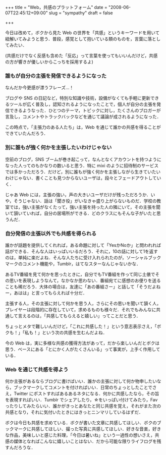 +++
title = "Web，共感のプラットフォーム"
date = "2008-06-07T22:45:12+09:00"
slug = "sympathy"
draft = false

+++

<p>今日は改めて，ボクから見た Web の世界を「共感」というキーワードを用いて紐解いてみようと思う．普段，感覚として抱いている類のものを，言葉に落としてみたい．</p>
<p>(共感だけでなく反感も含めた「反応」って言葉を使ってもいいんだけど，共感の方が響きが優しいからこっちを採用するよ)</p>
<h3>誰もが自分の主張を発信できるようになった</h3>
<p>なんだか今更感が漂うフレーズ…！</p>
<p>ブログや SNS の日記など，特別な知識や技術，設備がなくても手軽に更新できるツールが広く普及し，認知されるようになったことで，個人が自分の主張を発信できるようなった．ひとつのテーマ，トピックに対し，たくさんのブロガーが言及し，コメントやトラックバックなどを通じて議論が成されるようになった．</p>
<p>この時点で，「主張力のある人たち」は，Web を通じて誰かの共感を得ることができていたんだろう．</p>
<h3>別に誰もが強く何かを主張したいわけじゃない</h3>
<p>空前のブログ，SNS ブームが巻き起こって，なんとなくアカウントを持つようになった人ってのもかなりの数いると思う．特に mixi のように招待制のサービスでは多かっただろう．だけど，別に誰もが強く何かを主張しながら生きていたいわけじゃない．書くことも見つからないユーザは，段々とフェードアウトしていく．</p>
<p>じゃあ Web には，主張の強い，声の大きいユーザだけが残っただろうか．いや，そうじゃない．話は「聞き役」がいなきゃ盛り上がらないものだ．学校の教室では，強い主張がなくたって，強い主張を持った人の隣にいて，その主張を聞いて頷いていれば，自分の居場所ができる．どのクラスにもそんな子がいたと思うんだ．</p>
<h3>自分発信の主張以外でも共感を得られる</h3>
<p>誰かが話題を提供してくれれば，ある命題に対して「YesかNoか」と問われれば話ができる．そんな人はいっぱいいるだろう．それに，10の話に対して1を返すのは，単純に楽だよね．そんな人たちに受け入れられたのが，ソーシャルブックマークのコメント機能や，Tumblr，はてなスターなんじゃないかな．</p>
<p>あるTV番組を見て何かを思ったときに，自分でもTV番組を作って同じ土俵でその思いを表現しようなんて，なかなか思わない．番組宛てに感想のお便りを送ることも稀だろう．大体の場合は，友達に「あの番組さー」と話して「そうだよねー，あはは」と言ってもらえれば十分だ．</p>
<p>主張する人，その主張に対して何かを思う人，さらにその思いを聞いて頷く人，プレイヤーは段階的に存在していて，求めるものも様々だ．それでもみんなに共通して言えるのは，「共感してもらえると嬉しい」ってことだと思う．</p>
<p>ちょっとメタで難しいんだけど，「これに共感した！」という意志表示さえ，「ボクも！」「私も！」という次の共感を生むんだよね．</p>
<p>今の Web は，実に多様な共感の獲得方法があって，だから楽しいんだとボクは思う．ベースにある「とにかく人がたくさんいる」って事実が，上手く作用している．</p>
<h3>Web を通じて共感を得よう</h3>
<p>何か主張があるならブログに書けばいい．誰かの主張に対して何か物申したいなら，ブックマークしてコメントを付ければいい．日常のちょっとしたことでさえ，Twitter にポストすればあるあるネタになる．何かに共感したなら，その旨を表現すればいい．Tumblr でシェアしたり，☆をいっぱい付けてみたり，Fav ったりしてみたらいい．誰かがきっとあなたと同じ共感を覚え，それがまた次の共感となり，それに気付いたときにはきっとニンマリしているはずだ．</p>
<p>ボクは今日も共感を求めている．ボクが書いた文章に共感してほしい．ボクのブックマークに共感してほしい．撮った写真に共感してほしい．好きな音楽，好きな作品，美味しいと感じた料理，「今日は暑いね」という一過性の想いさえ，共感の媒体となればこんなに嬉しいことはない．だから可能な限りライフログを残すんだろうな．</p>
